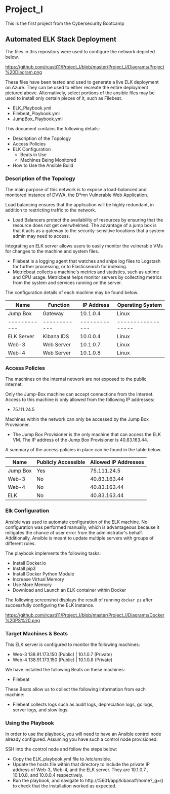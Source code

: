 # Project_I
This is the first project from the Cybersecurity Bootcamp

## Automated ELK Stack Deployment

The files in this repository were used to configure the network depicted below.

https://github.com/rcasti11/Project_I/blob/master/Project_I/Diagrams/Project%20Diagram.png

These files have been tested and used to generate a live ELK deployment on Azure. They can be used to either recreate the entire deployment pictured above. Alternatively, select portions of the ansible files may be used to install only certain pieces of it, such as Filebeat.

  - ELK_Playbook.yml
  - Filebeat_Playbook.yml
  - JumpBox_Playbook.yml

This document contains the following details:
- Description of the Topology
- Access Policies
- ELK Configuration
  - Beats in Use
  - Machines Being Monitored
- How to Use the Ansible Build


### Description of the Topology

The main purpose of this network is to expose a load-balanced and monitored instance of DVWA, the D*mn Vulnerable Web Application.

Load balancing ensures that the application will be highly redundant, in addition to restricting traffic to the network.
- Load Balancers protect the availability of resources by ensuring that the resource does not get overwhelmed. The advantage of a jump box is that it acts as a gateway to the security-sensitive locations that a system admin may need to access.

Integrating an ELK server allows users to easily monitor the vulnerable VMs for changes to the machine and system files.
- Filebeat is a logging agent that watches and ships log files to Logstash for further processing, or to Elasticsearch for indexing. 
- Metricbeat collects a machine's metrics and statistics, such as uptime and CPU usage. Metricbeat helps monitor servers by collecting metrics from the system and services running on the server.

The configuration details of each machine may be found below.


| Name       | Function   | IP Address | Operating System |
|------------|------------|------------|------------------|
| Jump Box   | Gateway    | 10.1.0.4   | Linux            |   
|------------|------------|------------|------------------|
| ELK Server | Kibana IDS | 10.0.0.4   | Linux            |   
| Web-3      | Web Server | 10.1.0.7   | Linux            |   
| Web-4      | Web Server | 10.1.0.8   | Linux            |   

### Access Policies

The machines on the internal network are not exposed to the public Internet. 

Only the Jump-Box machine can accept connections from the Internet. Access to this machine is only allowed from the following IP addresses:
- 75.111.24.5

Machines within the network can only be accessed by the Jump Box Provisioner.
- The Jump Box Provisioner is the only machine that can access the ELK VM. The IP address of the Jump Box Provisioner is 40.83.163.44.

A summary of the access policies in place can be found in the table below.

| Name     | Publicly Accessible | Allowed IP Addresses |
|----------|---------------------|----------------------|
| Jump Box | Yes                 | 75.111.24.5          |
| Web-3    |  No                 | 40.83.163.44         |
| Web-4    |  No                 | 40.83.163.44         |
| ELK      |  No                 | 40.83.163.44         |


### Elk Configuration

Ansible was used to automate configuration of the ELK machine. No configuration was performed manually, which is advantageous because it mitigates the chance of user error from the administrator's behalf. Additionally, Ansible is meant to update multiple servers with groups of different rules.

The playbook implements the following tasks:
- Install Docker.io
- Install pip3
- Install Docker Python Module
- Increase Virtual Memory
- Use More Memory
- Download and Launch an ELK container within Docker

The following screenshot displays the result of running `docker ps` after successfully configuring the ELK instance.

https://github.com/rcasti11/Project_I/blob/master/Project_I/Diagrams/Docker%20PS%20.png

### Target Machines & Beats
This ELK server is configured to monitor the following machines:
- Web-3 138.91.173.150 (Public) | 10.1.0.7 (Private)
- Web-4 138.91.173.150 (Public) | 10.1.0.8 (Private)

We have installed the following Beats on these machines:
- Filebeat

These Beats allow us to collect the following information from each machine:
- Filebeat collects logs such as audit logs, depreciation logs, gc logs, server logs, and slow logs. 

### Using the Playbook
In order to use the playbook, you will need to have an Ansible control node already configured. Assuming you have such a control node provisioned: 

SSH into the control node and follow the steps below:
- Copy the ELK_playbook.yml file to /etc/ansible.
- Update the hosts file within that directory to include the private IP address of Web-3, Web-4, and the ELK server. They are 10.1.0.7 , 10.1.0.8, and 10.0.0.4 respectively.
- Run the playbook, and navigate to http://<Elk Public IP>:5601/app/kibana#/home?_g=() to check that the installation worked as expected.
